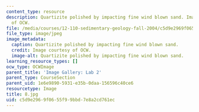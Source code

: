 ```yaml
---
content_type: resource
description: Quartizite polished by impacting fine wind blown sand. Image courtesy
  of OCW.
file: /media/courses/12-110-sedimentary-geology-fall-2004/c5d9e2969f0655f99bbd7e8a2cd761ec_8.jpg
file_type: image/jpeg
image_metadata:
  caption: Quartizite polished by impacting fine wind blown sand.
  credit: Image courtesy of OCW.
  image-alt: Quartizite polished by impacting fine wind blown sand.
learning_resource_types: []
ocw_type: OCWImage
parent_title: 'Image Gallery: Lab 2'
parent_type: CourseSection
parent_uid: 1e6e9890-5931-e35b-0daa-156596c40ce6
resourcetype: Image
title: 8.jpg
uid: c5d9e296-9f06-55f9-9bbd-7e8a2cd761ec
---
```

